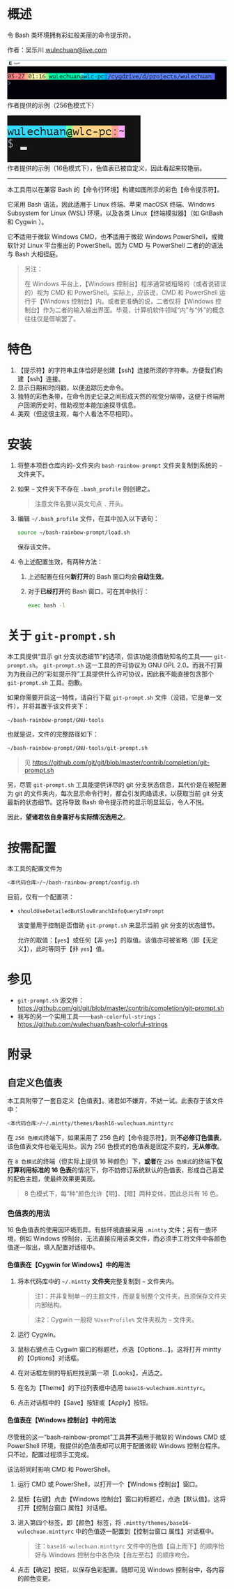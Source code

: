 <link rel="stylesheet" href="./docs/styles/markdown-preview-in-ms-vscode.css">

# 概述

令 Bash 类环境拥有彩虹般美丽的命令提示符。

作者：吴乐川 [wulechuan@live.com](mailto:wulechuan@live.com)

![作者提供的示例（256色模式下）](./docs/illustrates/bash-rainbow-prompt-example-wulechuan-256-colors.png)  \
作者提供的示例（256色模式下）

![作者提供的示例（16色模式下）](./docs/illustrates/bash-rainbow-prompt-example-wulechuan-16-colors.png)  \
作者提供的示例（16色模式下），色值表已被自定义，因此看起来较艳丽。

-----

本工具用以在兼容 Bash 的【命令行环境】构建如图所示的彩色【命令提示符】。

它采用 Bash 语法，因此适用于 Linux 终端、苹果 macOSX 终端、Windows Subsystem for Linux (WSL) 环境，以及各类 Linux【终端模拟器】（如 GitBash 和 Cygwin ）。

它**不**适用于微软 Windows CMD，也**不**适用于微软 Windows
PowerShell，或微软针对 Linux 平台推出的
PowerShell。因为 CMD 与 PowerShell 二者的的语法与 Bash 大相径庭。

> 另注：
> 
> 在 Windows 平台上，【Windows 控制台】程序通常被粗略的（或者说错误的）视为
> CMD 和 PowerShell。实际上，应该说，CMD 和 PowerShell 运行于【Windows
> 控制台】内。或者更准确的说，二者仅将【Windows
> 控制台】作为二者的输入输出界面。毕竟，计算机软件领域“内”与“外”的概念往往仅是借喻罢了。


# 特色

1.  【提示符】的字符串主体恰好是创建【ssh】连接所须的字符串。方便我们构建【ssh】连接。
2.  显示日期和时间戳，以便追踪历史命令。
3.  独特的彩色条带，在命令历史记录之间形成天然的视觉分隔带，这便于终端用户回溯历史时，借助视觉本能加速探寻信息。
4.  美观（但这很主观，每个人看法不尽相同）。


# 安装

1.  将整本项目仓库内的`~`文件夹内 `bash-rainbow-prompt` 文件夹复制到系统的 `~` 文件夹下。

2.  如果 `~` 文件夹下不存在 `.bash_profile` 则创建之。
    > 注意文件名要以英文句点 `.` 开头。

3. 编辑 `~/.bash_profile` 文件，在其中加入以下语句：

    ```sh
    source ~/bash-rainbow-prompt/load.sh
    ```

    保存该文件。

4.  令上述配置生效，有两种方法：

    1.  上述配置在任何**新打开**的 Bash 窗口均会**自动生效**。

    2.  对于**已经打开**的 Bash 窗口，可在其中执行：

        ```sh
        exec bash -l
        ```




# 关于 `git-prompt.sh`

本工具提供“显示 git 分支状态细节”的选项，但该功能须借助知名的工具—— `git-prompt.sh`。
`git-prompt.sh` 这一工具的许可协议为 GNU GPL
2.0。而我不打算为为我自己的“彩虹提示符”工具提供什么许可协议，因此我不能直接包含那个
`git-prompt.sh` 工具。抱歉。

如果你需要开启这一特性，请自行下载 `git-prompt.sh`
文件（没错，它是单一文件），并将其置于该文件夹下：
```sh
~/bash-rainbow-prompt/GNU-tools
```
也就是说，文件的完整路径如下：
```sh
~/bash-rainbow-prompt/GNU-tools/git-prompt.sh
```

> 见 https://github.com/git/git/blob/master/contrib/completion/git-prompt.sh

另，尽管 `git-prompt.sh` 工具能提供详尽的 git
分支状态信息，其代价是在被配置为 git 的文件夹内，每次显示命令行时，都会引发网络请求，以获取当前
git 分支最新的状态细节。这将导致 Bash 命令提示符的显示明显延后，令人不悦。

因此，**望诸君依自身喜好与实际情况选用之**。




# 按需配置

本工具的配置文件为
```sh
<本代码仓库>/~/bash-rainbow-prompt/config.sh
```
目前，仅有一个配置项：

-  `shouldUseDetailedButSlowBranchInfoQueryInPrompt`

    该变量用于控制是否借助 `git-prompt.sh` 来显示当前 git 分支的状态细节。

    允许的取值：【`yes`】或任何【非 `yes`】的取值。该值亦可被省略（即【无定义】），此时等同于【非 `yes`】值。




# 参见

-   `git-prompt.sh` 源文件：
    https://github.com/git/git/blob/master/contrib/completion/git-prompt.sh
-   我写的另一个实用工具——`bash-colorful-strings`：
    https://github.com/wulechuan/bash-colorful-strings




# 附录

## 自定义色值表

本工具附带了一套自定义【色值表】。诸君如不嫌弃，不妨一试。此表存于该文件中：
```sh
<本代码仓库>/~/.mintty/themes/bash16-wulechuan.minttyrc
```

在 `256 色模式`终端下，如果采用了 256
色的【命令提示符】，则**不必修订色值表**，该色值表文件也毫无用处。因为
256 色模式的色值表是固定不变的，**无从修改**。

在 `8 色模式`的终端（但实际上提供 16 种颜色）下，**或者**在 `256 色模式`的终端下**仅打算利用标准的 16
色表**的情况下，你不妨修订系统默认的色值表，形成自己喜爱的配色主题，使最终效果更美观。

> 8 色模式下，每“种”颜色允许【明】、【暗】两种变体，因此总共有 16 色。


### 色值表的用法

16 色色值表的使用因环境而异。有些环境直接采用 `.mintty` 文件；另有一些环境，例如
Windows 控制台，无法直接应用该类文件，而必须手工将文件中各颜色值逐一取出，填入配置对话框中。

#### 色值表在【Cygwin for Windows】中的用法

1.  将本代码库中的 `~/.mintty` **文件夹**完整复制到 `~` 文件夹内。

    > 注1：并非复制单一的主题文件，而是复制整个文件夹，且须保存文件夹内部结构。

    > 注2：Cygwin 一般将 `%UserProfile%` 文件夹视为 `~` 文件夹。



2.  运行 Cygwin。

3.  鼠标右键点击 Cygwin 窗口的标题栏，点选【Options...】。这将打开 mintty
    的【Options】对话框。

4.  在对话框左侧的导航栏找到第一项【Looks】，点选之。

5.  在名为【Theme】的下拉列表框中选用 `base16-wulechuan.minttyrc`。

6.  点击对话框中的【Save】按钮或【Apply】按钮。



#### 色值表在【Windows 控制台】中的用法

尽管我的这一“bash-rainbow-prompt”工具**并不**适用于微软的 Windows CMD 或 PowerShell
环境，我提供的色值表却可以用于配置微软 Windows 控制台程序。只不过，配置过程须手工完成。

该法将同时影响 CMD 和 PowerShell。

1.  运行 CMD 或 PowerShell，以打开一个【Windows 控制台】窗口。

2.  鼠标【右键】点击【Windows 控制台】窗口的标题栏，点选【默认值】。这将打开【控制台窗口 属性】对话框。

3.  进入第四个标签，即【颜色】标签，将 `.mintty/themes/base16-wulechuan.minttyrc`
    中的色值逐一配置到【控制台窗口 属性】对话框中。
    > 注：`base16-wulechuan.minttyrc` 文件中的色值【自上而下】的顺序恰好与
    > Windows 控制台中各色块【自左至右】的顺序吻合。

1.  点击【确定】按钮，以保存色彩配置。随即可见 Windows 控制台中，各内容的颜色变更。
